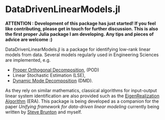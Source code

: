 # DataDrivenLinearModels.jl

**ATTENTION : Development of this package has just started! If you feel like contributing, please get in touch for further discussion. This is also the first proper Julia package I am developing. Any tips and pieces of advice are welcome :)**

DataDrivenLinearModels.jl is a package for identifying low-rank linear models from data. Several models regularly used in Engineering Sciences are implemented, e.g.

- [Proper Orthogonal Decomposition](https://en.wikipedia.org/wiki/Proper_orthogonal_decomposition), (POD)
- Linear Stochastic Estimation (LSE),
- [Dynamic Mode Decomposition](https://en.wikipedia.org/wiki/Dynamic_mode_decomposition) (DMD).

As they rely on similar mathematics, classical algorithms for input-output linear system identification are also provided such as the [EigenRealization Algorithm](https://en.wikipedia.org/wiki/Eigensystem_realization_algorithm) (ERA). This package is being developed as a companion for the paper *Unifying framework for data-driven linear modeling* currently being written by [Steve Brunton](https://github.com/eigensteve) and myself.
